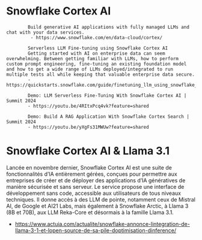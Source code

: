 
# Snowflake Cortex AI

            Build generative AI applications with fully managed LLMs and chat with your data services. 
             - https://www.snowflake.com/en/data-cloud/cortex/
                
            Serverless LLM Fine-tuning using Snowflake Cortex AI
            Getting started with AI on enterprise data can seem overwhelming. Between getting familiar with LLMs, how to perform custom prompt engineering, fine-tuning an existing foundation model and how to get a wide range of LLMs deployed/integrated to run multiple tests all while keeping that valuable enterprise data secure. 
            - https://quickstarts.snowflake.com/guide/finetuning_llm_using_snowflake_cortex_ai/index.html#0
                
            Demo: LLM Serverless Fine-Tuning With Snowflake Cortex AI | Summit 2024
            - https://youtu.be/4RItxPcq4vk?feature=shared
                
            Demo: Build A RAG Application With Snowflake Cortex Search | Summit 2024
            - https://youtu.be/yXgFs31MWUw?feature=shared

# Snowflake Cortex AI & Llama 3.1 
Lancée en novembre dernier, Snowflake Cortex AI est une suite de fonctionnalités d’IA entièrement gérées, conçues pour permettre aux entreprises de créer et de déployer des applications d’IA génératives de manière sécurisée et sans serveur. Le service propose une interface de développement sans code, accessible aux utilisateurs de tous niveaux techniques. Il donne accès à des LLM de pointe, notamment ceux de Mistral AI, de Google et AI21 Labs, mais également à Snowflake Arctic, à Llama 3 (8B et 70B), aux LLM Reka-Core et désormais à la famille Llama 3.1.
- https://www.actuia.com/actualite/snowflake-annonce-lintegration-de-llama-3-1-et-lopen-source-de-sa-pile-doptimisation-dinference/



